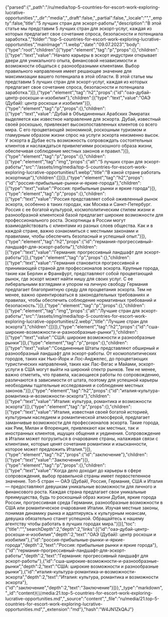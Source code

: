{"parsed":{"_path":"/ru/media/top-5-countries-for-escort-work-exploring-lucrative-opportunities","_dir":"media","_draft":false,"_partial":false,"_locale":"","_empty":false,"title":"5 лучших стран для эскорт-работы","description":"В этой статье мы представим 5 лучших стран для эскорт-услуг, каждая из которых предлагает свое сочетание спроса, безопасности и потенциала заработка.","folder":"top-5-countries-for-escort-work-exploring-lucrative-opportunities","mainImage":"1.webp","date":"09.07.2023","body":{"type":"root","children":[{"type":"element","tag":"p","props":{},"children":[{"type":"text","value":"Начало карьеры в эскорт индустрии открывает двери для уникального опыта, финансовой независимости и возможности общаться с разнообразными клиентами. Выбор правильного направления имеет решающее значение для максимизации вашего потенциала в этой области. В этой статье мы представим 5 лучших стран для эскорт-услуг, каждая из которых предлагает свое сочетание спроса, безопасности и потенциала заработка."}]},{"type":"element","tag":"h2","props":{"id":"оаэ-дубай-центр-роскоши-и-изобилия"},"children":[{"type":"text","value":"ОАЭ (Дубай): центр роскоши и изобилия"}]},{"type":"element","tag":"p","props":{},"children":[{"type":"text","value":"Дубай в Объединенных Арабских Эмиратах выделяется как известное направление для эскорта. Дубай, известный своей роскошью, привлекает высокопоставленных клиентов со всего мира. С его процветающей экономикой, роскошным туризмом и гламурным образом жизни спрос на услуги эскорта неизменно высок. У эскорта в Дубае есть возможность сопровождать состоятельных клиентов и наслаждаться привилегиями роскошного образа жизни, обеспечивая соблюдение местных законов и правил."}]},{"type":"element","tag":"p","props":{},"children":[{"type":"element","tag":"img","props":{"alt":"5 лучших стран для эскорт-работы","src":"/assets/img/media/top-5-countries-for-escort-work-exploring-lucrative-opportunities/1.webp","title":"В какой стране работать эскортнице"},"children":[]}]},{"type":"element","tag":"h2","props":{"id":"россия-прибыльные-рынки-и-яркие-города"},"children":[{"type":"text","value":"Россия: прибыльные рынки и яркие города"}]},{"type":"element","tag":"p","props":{},"children":[{"type":"text","value":"Россия представляет собой оживленный рынок эскорта, особенно в таких городах, как Москва и Санкт-Петербург. Россия с ее богатой культурой, космополитическим стилем жизни и разнообразной клиентской базой предлагает широкие возможности для профессионального роста. Эскортницы в России могут взаимодействовать с клиентами из разных слоев общества. Как и в каждой стране, важно ознакомиться с местными законами и правилами, чтобы обеспечить безопасный и успешный опыт."}]},{"type":"element","tag":"h2","props":{"id":"германия-прогрессивный-ландшафт-для-эскорт-работы"},"children":[{"type":"text","value":"Германия: прогрессивный ландшафт для эскорт-работы"}]},{"type":"element","tag":"p","props":{},"children":[{"type":"text","value":"Германия становится прогрессивной и принимающей страной для профессионалов эскорта. Крупные города, такие как Берлин и Франкфурт, представляют собой процветающий рынок, где эскорт может найти нишу для своих услуг. С ее либеральными взглядами и упором на личную свободу Германия предлагает благоприятную среду для процветания эскорта. Тем не менее, важно ориентироваться в законодательных требованиях и правилах, чтобы обеспечить соблюдение нормативных требований и безопасность."}]},{"type":"element","tag":"p","props":{},"children":[{"type":"element","tag":"img","props":{"alt":"Лучшие стран для эскорт-работы","src":"/assets/img/media/top-5-countries-for-escort-work-exploring-lucrative-opportunities/2.webp","title":"Лучшие стран для эскорта"},"children":[]}]},{"type":"element","tag":"h2","props":{"id":"сша-широкие-возможности-и-разнообразные-рынки"},"children":[{"type":"text","value":"США: широкие возможности и разнообразные рынки"}]},{"type":"element","tag":"p","props":{},"children":[{"type":"text","value":"Соединенные Штаты представляют обширный и разнообразный ландшафт для эскорт-работы. От космополитических городов, таких как Нью-Йорк и Лос-Анджелес, до процветающих туристических направлений, таких как Лас-Вегас и Майами, эскорт-услуги в США могут выйти на широкий спектр рынков. Тем не менее, важно отметить, что правила, касающиеся работы по сопровождению, различаются в зависимости от штата, поэтому для успешной карьеры необходимы тщательные исследования и соблюдение местных законов."}]},{"type":"element","tag":"h2","props":{"id":"италия-культура-романтика-и-возможности-эскорта"},"children":[{"type":"text","value":"Италия: культура, романтика и возможности эскорта"}]},{"type":"element","tag":"p","props":{},"children":[{"type":"text","value":"Италия, известная своей богатой историей, культурным наследием и романтической атмосферой, предлагает заманчивые возможности для профессионалов эскорта. Такие города, как Рим, Милан и Флоренция, привлекают как местных, так и иностранных клиентов, ищущих общения и уединения. Сопровождение в Италии может погрузиться в очарование страны, налаживая связи с клиентами, которые ценят сочетание романтики и изысканности, которое может предложить Италия."}]},{"type":"element","tag":"h2","props":{"id":"заключение"},"children":[{"type":"text","value":"Заключение"}]},{"type":"element","tag":"p","props":{},"children":[{"type":"text","value":"Когда дело доходит до карьеры в сфере сопровождения, выбор правильной страны имеет первостепенное значение. Топ-5 стран — ОАЭ (Дубай), Россия, Германия, США и Италия — предоставляют девушкам уникальные возможности для личного и финансового роста. Каждая страна предлагает свои уникальные преимущества, будь то роскошный образ жизни Дубая, яркие города России, прогрессивная среда Германии, разнообразные возможности в США или романтическое очарование Италии. Изучая местные законы, понимая динамику рынка и адаптируясь к культурным нюансам, девушка обязательно станет успешной. Обращайтесь к нашему агентству чтобы работать в лучших городах мира."}]}],"toc":{"title":"","searchDepth":2,"depth":2,"links":[{"id":"оаэ-дубай-центр-роскоши-и-изобилия","depth":2,"text":"ОАЭ (Дубай): центр роскоши и изобилия"},{"id":"россия-прибыльные-рынки-и-яркие-города","depth":2,"text":"Россия: прибыльные рынки и яркие города"},{"id":"германия-прогрессивный-ландшафт-для-эскорт-работы","depth":2,"text":"Германия: прогрессивный ландшафт для эскорт-работы"},{"id":"сша-широкие-возможности-и-разнообразные-рынки","depth":2,"text":"США: широкие возможности и разнообразные рынки"},{"id":"италия-культура-романтика-и-возможности-эскорта","depth":2,"text":"Италия: культура, романтика и возможности эскорта"},{"id":"заключение","depth":2,"text":"Заключение"}]}},"_type":"markdown","_id":"content:ru:media:21.top-5-countries-for-escort-work-exploring-lucrative-opportunities.md","_source":"content","_file":"ru/media/21.top-5-countries-for-escort-work-exploring-lucrative-opportunities.md","_extension":"md"},"hash":"W4JN1ZkQAJ"}
